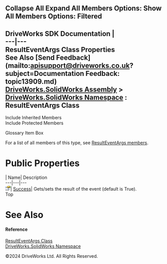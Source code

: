       

 Collapse All Expand All  Members Options: Show All  Members Options: Filtered   
---  
DriveWorks SDK Documentation  |   
---|---  
ResultEventArgs Class Properties   
See Also [Send Feedback](mailto:apisupport@driveworks.co.uk?subject=Documentation Feedback: topic13909.md)  
[DriveWorks.SolidWorks Assembly](topic13342.md) > [DriveWorks.SolidWorks Namespace](topic13345.md) : ResultEventArgs Class  
---  
  
Include Inherited Members    
Include Protected Members    


Glossary Item Box

For a list of all members of this type, see [ResultEventArgs members](topic13910.md).

# Public Properties

| Name| Description  
---|---|---  
![Public Property](dotnetimages/publicProperty.gif)| [Success](topic13916.md)| Gets/sets the result of the event (default is True).   
Top

# See Also

#### Reference

[ResultEventArgs Class](topic13909.md)   
[DriveWorks.SolidWorks Namespace](topic13345.md)

©2024 DriveWorks Ltd. All Rights Reserved.
